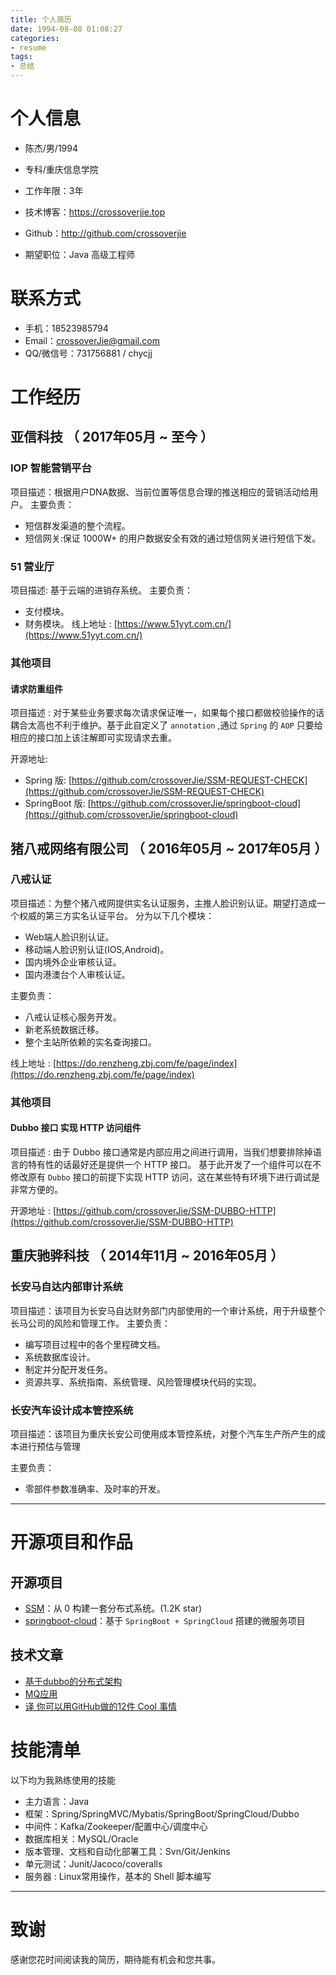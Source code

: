 ```yaml
---
title: 个人简历
date: 1994-08-08 01:08:27
categories: 
- resume
tags: 
- 总结
---
```


# 个人信息

 - 陈杰/男/1994 
 - 专科/重庆信息学院
 - 工作年限：3年
 - 技术博客：https://crossoverjie.top 
 - Github：http://github.com/crossoverjie 

 - 期望职位：Java 高级工程师

# 联系方式

- 手机：18523985794
- Email：crossoverJie@gmail.com
- QQ/微信号：731756881 / chycjj


# 工作经历
## 亚信科技 （ 2017年05月 ~ 至今 ）

### IOP 智能营销平台
项目描述：根据用户DNA数据、当前位置等信息合理的推送相应的营销活动给用户。
主要负责：
- 短信群发渠道的整个流程。
- 短信网关:保证 1000W+ 的用户数据安全有效的通过短信网关进行短信下发。


### 51 营业厅
项目描述: 基于云端的进销存系统。
主要负责：
- 支付模块。
- 财务模块。
线上地址 : [https://www.51yyt.com.cn/](https://www.51yyt.com.cn/)

### 其他项目
#### 请求防重组件
项目描述 : 对于某些业务要求每次请求保证唯一，如果每个接口都做校验操作的话耦合太高也不利于维护。基于此自定义了 `annotation` ,通过 `Spring` 的 `AOP` 只要给相应的接口加上该注解即可实现请求去重。

开源地址:
- Spring 版: [https://github.com/crossoverJie/SSM-REQUEST-CHECK](https://github.com/crossoverJie/SSM-REQUEST-CHECK)
- SpringBoot 版: [https://github.com/crossoverJie/springboot-cloud](https://github.com/crossoverJie/springboot-cloud)

  
## 猪八戒网络有限公司 （ 2016年05月 ~ 2017年05月 ）

### 八戒认证
项目描述：为整个猪八戒网提供实名认证服务，主推人脸识别认证。期望打造成一个权威的第三方实名认证平台。
分为以下几个模块：
- Web端人脸识别认证。
- 移动端人脸识别认证(IOS,Android)。
- 国内境外企业审核认证。
- 国内港澳台个人审核认证。

主要负责：
- 八戒认证核心服务开发。
- 新老系统数据迁移。
- 整个主站所依赖的实名查询接口。

线上地址 : [https://do.renzheng.zbj.com/fe/page/index](https://do.renzheng.zbj.com/fe/page/index)

### 其他项目

#### Dubbo 接口 实现 HTTP 访问组件
项目描述 : 由于 Dubbo 接口通常是内部应用之间进行调用，当我们想要排除掉语言的特有性的话最好还是提供一个 HTTP 接口。
基于此开发了一个组件可以在不修改原有 `Dubbo` 接口的前提下实现 HTTP 访问，这在某些特有环境下进行调试是非常方便的。

开源地址 : [https://github.com/crossoverJie/SSM-DUBBO-HTTP](https://github.com/crossoverJie/SSM-DUBBO-HTTP)


  ## 重庆驰骅科技 （ 2014年11月 ~ 2016年05月 ）
  
  ### 长安马自达内部审计系统
  
  项目描述：该项目为长安马自达财务部门内部使用的一个审计系统，用于升级整个长马公司的风险和管理工作。
主要负责：

- 编写项目过程中的各个里程碑文档。
- 系统数据库设计。
- 制定并分配开发任务。
- 资源共享、系统指南、系统管理、风险管理模块代码的实现。


### 长安汽车设计成本管控系统
项目描述：该项目为重庆长安公司使用成本管控系统，对整个汽车生产所产生的成本进行预估与管理

主要负责：
- 零部件参数准确率、及时率的开发。
  
---      
      
# 开源项目和作品

## 开源项目

  - [SSM](https://github.com/crossoverJie/SSM)：从 0 构建一套分布式系统。(1.2K star)
  - [springboot-cloud](https://github.com/crossoverJie/springboot-cloud)：基于 `SpringBoot + SpringCloud` 搭建的微服务项目

## 技术文章

- [ 基于dubbo的分布式架构](https://crossoverjie.top/2017/04/07/SSM11/)
- [ MQ应用](https://crossoverjie.top/2017/10/20/SSM17/)
- [译 你可以用GitHub做的12件 Cool 事情](https://crossoverjie.top/2017/11/05/translation1-12%20cool%20things%20you%20can%20do%20with%20GitHub/) 
    

    
    
# 技能清单

以下均为我熟练使用的技能

- 主力语言：Java 
- 框架：Spring/SpringMVC/Mybatis/SpringBoot/SpringCloud/Dubbo
- 中间件：Kafka/Zookeeper/配置中心/调度中心
- 数据库相关：MySQL/Oracle
- 版本管理、文档和自动化部署工具：Svn/Git/Jenkins
- 单元测试：Junit/Jacoco/coveralls
- 服务器 : Linux常用操作，基本的 Shell 脚本编写
      
---      
# 致谢
感谢您花时间阅读我的简历，期待能有机会和您共事。
      